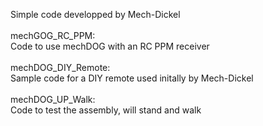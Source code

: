 Simple code developped by Mech-Dickel<br><br>
mechGOG_RC_PPM:<br>Code to use mechDOG with an RC PPM receiver<br><br>
mechDOG_DIY_Remote:<br>Sample code for a DIY remote used initally by Mech-Dickel<br><br>
mechDOG_UP_Walk:<br>Code to test the assembly, will stand and walk
